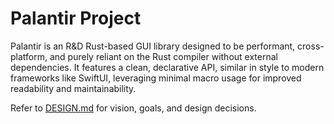 # Palantir Project

Palantir is an R&D Rust-based GUI library designed to be performant, cross-platform, and purely reliant on the Rust compiler without external dependencies. It features a clean, declarative API, similar in style to modern frameworks like SwiftUI, leveraging minimal macro usage for improved readability and maintainability.

Refer to [DESIGN.md](DESIGN.md) for vision, goals, and design decisions.